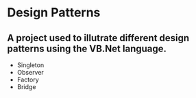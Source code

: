 # Design Patterns
## A project used to illutrate different design patterns using the VB.Net language.

- Singleton
- Observer
- Factory 
- Bridge 

